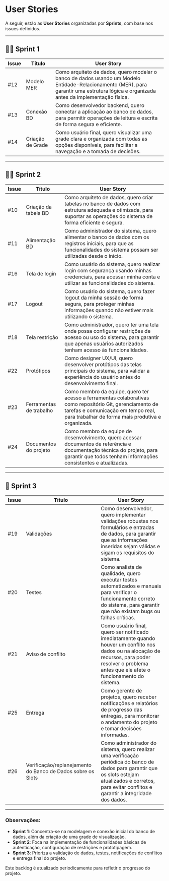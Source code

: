 # User Stories

A seguir, estão as **User Stories** organizadas por **Sprints**, com base nos issues definidos.

---

## 🏃‍♂️ Sprint 1

| Issue | Título | User Story |
|-------|--------|------------|
| #12   | Modelo MER | Como arquiteto de dados, quero modelar o banco de dados usando um Modelo Entidade-Relacionamento (MER), para garantir uma estrutura lógica e organizada antes da implementação física. |
| #13   | Conexão BD | Como desenvolvedor backend, quero conectar a aplicação ao banco de dados, para permitir operações de leitura e escrita de forma segura e eficiente. |
| #14   | Criação de Grade | Como usuário final, quero visualizar uma grade clara e organizada com todas as opções disponíveis, para facilitar a navegação e a tomada de decisões. |

---

## 🏃‍♀️ Sprint 2

| Issue | Título | User Story |
|-------|--------|------------|
| #10   | Criação da tabela BD | Como arquiteto de dados, quero criar tabelas no banco de dados com estrutura adequada e otimizada, para suportar as operações do sistema de forma eficiente e segura. |
| #11   | Alimentação BD | Como administrador do sistema, quero alimentar o banco de dados com os registros iniciais, para que as funcionalidades do sistema possam ser utilizadas desde o início. |
| #16   | Tela de login | Como usuário do sistema, quero realizar login com segurança usando minhas credenciais, para acessar minha conta e utilizar as funcionalidades do sistema. |
| #17   | Logout | Como usuário do sistema, quero fazer logout da minha sessão de forma segura, para proteger minhas informações quando não estiver mais utilizando o sistema. |
| #18   | Tela restrição | Como administrador, quero ter uma tela onde possa configurar restrições de acesso ou uso do sistema, para garantir que apenas usuários autorizados tenham acesso às funcionalidades. |
| #22   | Protótipos | Como designer UX/UI, quero desenvolver protótipos das telas principais do sistema, para validar a experiência do usuário antes do desenvolvimento final. |
| #23   | Ferramentas de trabalho | Como membro da equipe, quero ter acesso a ferramentas colaborativas como repositório Git, gerenciamento de tarefas e comunicação em tempo real, para trabalhar de forma mais produtiva e organizada. |
| #24   | Documentos do projeto | Como membro da equipe de desenvolvimento, quero acessar documentos de referência e documentação técnica do projeto, para garantir que todos tenham informações consistentes e atualizadas. |

---

## 🏁 Sprint 3

| Issue | Título | User Story |
|-------|--------|------------|
| #19   | Validações | Como desenvolvedor, quero implementar validações robustas nos formulários e entradas de dados, para garantir que as informações inseridas sejam válidas e sigam os requisitos do sistema. |
| #20   | Testes | Como analista de qualidade, quero executar testes automatizados e manuais para verificar o funcionamento correto do sistema, para garantir que não existam bugs ou falhas críticas. |
| #21   | Aviso de conflito | Como usuário final, quero ser notificado imediatamente quando houver um conflito nos dados ou na alocação de recursos, para poder resolver o problema antes que ele afete o funcionamento do sistema. |
| #25   | Entrega | Como gerente de projetos, quero receber notificações e relatórios de progresso das entregas, para monitorar o andamento do projeto e tomar decisões informadas. |
| #26   | Verificação/replanejamento do Banco de Dados sobre os Slots | Como administrador do sistema, quero realizar uma verificação periódica do banco de dados para garantir que os slots estejam atualizados e corretos, para evitar conflitos e garantir a integridade dos dados. |

---

### Observações:
- **Sprint 1**: Concentra-se na modelagem e conexão inicial do banco de dados, além da criação de uma grade de visualização.
- **Sprint 2**: Foca na implementação de funcionalidades básicas de autenticação, configuração de restrições e prototipagem.
- **Sprint 3**: Prioriza a validação de dados, testes, notificações de conflitos e entrega final do projeto.

Este backlog é atualizado periodicamente para refletir o progresso do projeto.
